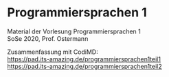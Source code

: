 # Programmiersprachen 1
Material der Vorlesung Programmiersprachen 1  
SoSe 2020, Prof. Ostermann

Zusammenfassung mit CodiMD:  
https://pad.its-amazing.de/programmiersprachen1teil1  
https://pad.its-amazing.de/programmiersprachen1teil2

